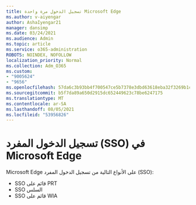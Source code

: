 ```yaml
---
title: تسجيل الدخول مرة واحدة Microsoft Edge
ms.author: v-aiyengar
author: AshaIyengar21
manager: dansimp
ms.date: 03/24/2021
ms.audience: Admin
ms.topic: article
ms.service: o365-administration
ROBOTS: NOINDEX, NOFOLLOW
localization_priority: Normal
ms.collection: Adm_O365
ms.custom:
- "9005624"
- "9656"
ms.openlocfilehash: 57da6c3b93bb4f700547ce5b7378e3dbd63618eba32f3269b1caf8e356357cb5
ms.sourcegitcommit: b5f7da89a650d2915dc652449623c78be6247175
ms.translationtype: MT
ms.contentlocale: ar-SA
ms.lasthandoff: 08/05/2021
ms.locfileid: "53956826"
---
```

# <a name="single-sign-on-sso-in-microsoft-edge"></a>تسجيل الدخول المفرد (SSO) في Microsoft Edge

Microsoft Edge على الأنواع التالية من تسجيل الدخول المفرد (SSO):
- SSO قائم على PRT
- SSO السلس
- SSO قائم على WIA
